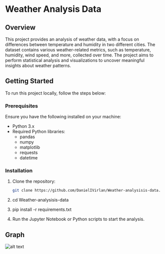 # Weather Analysis Data

## Overview

This project provides an analysis of weather data, with a focus on differences between temperature and humidity in two different cities. The dataset contains various weather-related metrics, such as temperature, humidity, wind speed, and more, collected over time. The project aims to perform statistical analysis and visualizations to uncover meaningful insights about weather patterns.

## Getting Started

To run this project locally, follow the steps below:

### Prerequisites

Ensure you have the following installed on your machine:

- Python 3.x
- Required Python libraries:
  - pandas
  - numpy
  - matplotlib
  - requests
  - datetime

### Installation

1. Clone the repository:
   ```bash
   git clone https://github.com/DanielIVirlan/Weather-analysisis-data.git
   

2. cd Weather-analysisis-data


3. pip install -r requirements.txt


4. Run the Jupyter Notebook or Python scripts to start the analysis.



## Graph

![alt text](docs/image.png)

